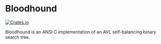 # Bloodhound

[![Crates.io][shields.io]][travis-ci.com]

Bloodhound is an ANSI C implementation of an AVL self-balancing binary search
tree.

[travis-ci.com]: https://travis-ci.com/Gregory-Meyer/bloodhound/
[shields.io]: https://img.shields.io/travis/com/Gregory-Meyer/bloodhound.svg
